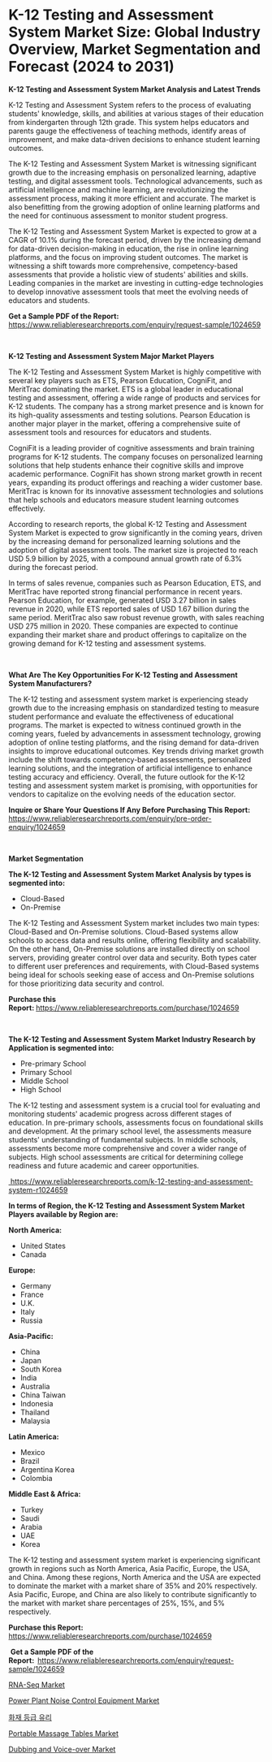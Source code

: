 <p><h1>K-12 Testing and Assessment System Market Size: Global Industry Overview, Market Segmentation and Forecast (2024 to 2031)</h1></p><p><strong>K-12 Testing and Assessment System Market Analysis and Latest Trends</strong></p>
<p><p>K-12 Testing and Assessment System refers to the process of evaluating students' knowledge, skills, and abilities at various stages of their education from kindergarten through 12th grade. This system helps educators and parents gauge the effectiveness of teaching methods, identify areas of improvement, and make data-driven decisions to enhance student learning outcomes.</p><p>The K-12 Testing and Assessment System Market is witnessing significant growth due to the increasing emphasis on personalized learning, adaptive testing, and digital assessment tools. Technological advancements, such as artificial intelligence and machine learning, are revolutionizing the assessment process, making it more efficient and accurate. The market is also benefitting from the growing adoption of online learning platforms and the need for continuous assessment to monitor student progress.</p><p>The K-12 Testing and Assessment System Market is expected to grow at a CAGR of 10.1% during the forecast period, driven by the increasing demand for data-driven decision-making in education, the rise in online learning platforms, and the focus on improving student outcomes. The market is witnessing a shift towards more comprehensive, competency-based assessments that provide a holistic view of students' abilities and skills. Leading companies in the market are investing in cutting-edge technologies to develop innovative assessment tools that meet the evolving needs of educators and students.</p></p>
<p><strong>Get a Sample PDF of the Report:&nbsp;</strong> <a href="https://www.reliableresearchreports.com/enquiry/request-sample/1024659">https://www.reliableresearchreports.com/enquiry/request-sample/1024659</a></p>
<p>&nbsp;</p>
<p><strong>K-12 Testing and Assessment System Major Market Players</strong></p>
<p><p>The K-12 Testing and Assessment System Market is highly competitive with several key players such as ETS, Pearson Education, CogniFit, and MeritTrac dominating the market. ETS is a global leader in educational testing and assessment, offering a wide range of products and services for K-12 students. The company has a strong market presence and is known for its high-quality assessments and testing solutions. Pearson Education is another major player in the market, offering a comprehensive suite of assessment tools and resources for educators and students.</p><p>CogniFit is a leading provider of cognitive assessments and brain training programs for K-12 students. The company focuses on personalized learning solutions that help students enhance their cognitive skills and improve academic performance. CogniFit has shown strong market growth in recent years, expanding its product offerings and reaching a wider customer base. MeritTrac is known for its innovative assessment technologies and solutions that help schools and educators measure student learning outcomes effectively.</p><p>According to research reports, the global K-12 Testing and Assessment System Market is expected to grow significantly in the coming years, driven by the increasing demand for personalized learning solutions and the adoption of digital assessment tools. The market size is projected to reach USD 5.9 billion by 2025, with a compound annual growth rate of 6.3% during the forecast period.</p><p>In terms of sales revenue, companies such as Pearson Education, ETS, and MeritTrac have reported strong financial performance in recent years. Pearson Education, for example, generated USD 3.27 billion in sales revenue in 2020, while ETS reported sales of USD 1.67 billion during the same period. MeritTrac also saw robust revenue growth, with sales reaching USD 275 million in 2020. These companies are expected to continue expanding their market share and product offerings to capitalize on the growing demand for K-12 testing and assessment systems.</p></p>
<p>&nbsp;</p>
<p><strong>What Are The Key Opportunities For K-12 Testing and Assessment System Manufacturers?</strong></p>
<p><p>The K-12 testing and assessment system market is experiencing steady growth due to the increasing emphasis on standardized testing to measure student performance and evaluate the effectiveness of educational programs. The market is expected to witness continued growth in the coming years, fueled by advancements in assessment technology, growing adoption of online testing platforms, and the rising demand for data-driven insights to improve educational outcomes. Key trends driving market growth include the shift towards competency-based assessments, personalized learning solutions, and the integration of artificial intelligence to enhance testing accuracy and efficiency. Overall, the future outlook for the K-12 testing and assessment system market is promising, with opportunities for vendors to capitalize on the evolving needs of the education sector.</p></p>
<p><strong>Inquire or Share Your Questions If Any Before Purchasing This Report:</strong> <a href="https://www.reliableresearchreports.com/enquiry/pre-order-enquiry/1024659">https://www.reliableresearchreports.com/enquiry/pre-order-enquiry/1024659</a></p>
<p>&nbsp;</p>
<p><strong>Market Segmentation</strong></p>
<p><strong>The K-12 Testing and Assessment System Market Analysis by types is segmented into:</strong></p>
<p><ul><li>Cloud-Based</li><li>On-Premise</li></ul></p>
<p><p>The K-12 Testing and Assessment System market includes two main types: Cloud-Based and On-Premise solutions. Cloud-Based systems allow schools to access data and results online, offering flexibility and scalability. On the other hand, On-Premise solutions are installed directly on school servers, providing greater control over data and security. Both types cater to different user preferences and requirements, with Cloud-Based systems being ideal for schools seeking ease of access and On-Premise solutions for those prioritizing data security and control.</p></p>
<p><strong>Purchase this Report:&nbsp;</strong><a href="https://www.reliableresearchreports.com/purchase/1024659">https://www.reliableresearchreports.com/purchase/1024659</a></p>
<p>&nbsp;</p>
<p><strong>The K-12 Testing and Assessment System Market Industry Research by Application is segmented into:</strong></p>
<p><ul><li>Pre-primary School</li><li>Primary School</li><li>Middle School</li><li>High School</li></ul></p>
<p><p>The K-12 testing and assessment system is a crucial tool for evaluating and monitoring students' academic progress across different stages of education. In pre-primary schools, assessments focus on foundational skills and development. At the primary school level, the assessments measure students' understanding of fundamental subjects. In middle schools, assessments become more comprehensive and cover a wider range of subjects. High school assessments are critical for determining college readiness and future academic and career opportunities.</p></p>
<p><a href="https://www.reliableresearchreports.com/k-12-testing-and-assessment-system-r1024659">&nbsp;https://www.reliableresearchreports.com/k-12-testing-and-assessment-system-r1024659</a></p>
<p><strong>In terms of Region, the K-12 Testing and Assessment System Market Players available by Region are:</strong></p>
<p>
    <p> <strong> North America: </strong>
        <ul>
            <li>United States</li>
            <li>Canada</li>
        </ul>
        </p> 
    <p> <strong> Europe: </strong>
        <ul>
            <li>Germany</li>
            <li>France</li>
            <li>U.K.</li>
            <li>Italy</li>
            <li>Russia</li>
        </ul>
        </p> 
    <p> <strong> Asia-Pacific: </strong>
        <ul>
            <li>China</li>
            <li>Japan</li>
            <li>South Korea</li>
            <li>India</li>
            <li>Australia</li>
            <li>China Taiwan</li>
            <li>Indonesia</li>
            <li>Thailand</li>
            <li>Malaysia</li>
        </ul>
        </p> 
    <p> <strong> Latin America: </strong>
        <ul>
            <li>Mexico</li>
            <li>Brazil</li>
            <li>Argentina Korea</li>
            <li>Colombia</li>
        </ul>
        </p> 
    <p> <strong> Middle East & Africa: </strong>
        <ul>
            <li>Turkey</li>
            <li>Saudi</li>
            <li>Arabia</li>
            <li>UAE</li>
            <li>Korea</li>
        </ul>
    </p>
    </p>
<p><p>The K-12 testing and assessment system market is experiencing significant growth in regions such as North America, Asia Pacific, Europe, the USA, and China. Among these regions, North America and the USA are expected to dominate the market with a market share of 35% and 20% respectively. Asia Pacific, Europe, and China are also likely to contribute significantly to the market with market share percentages of 25%, 15%, and 5% respectively.</p></p>
<p><strong>Purchase this Report: </strong><a href="https://www.reliableresearchreports.com/purchase/1024659">https://www.reliableresearchreports.com/purchase/1024659</a></p>
<p>&nbsp;<strong>Get a Sample PDF of the Report:&nbsp;&nbsp;</strong><a href="https://www.reliableresearchreports.com/enquiry/request-sample/1024659">https://www.reliableresearchreports.com/enquiry/request-sample/1024659</a></p>
<p><strong></strong></p>
<p><p><a href="https://github.com/MyrtisWest1/Market-Research-Report-List-1/blob/main/rna-seq-market.md">RNA-Seq Market</a></p><p><a href="https://www.linkedin.com/pulse/power-plant-noise-control-equipment-market-growth-trends-covid-19-wxyif">Power Plant Noise Control Equipment Market</a></p><p><a href="https://github.com/lzuwsfreyoq70/Market-Research-Report-List-2/blob/main/338877860779.md">화재 등급 유리</a></p><p><a href="https://www.linkedin.com/pulse/decoding-portable-massage-tables-market-deep-dive-latest-rz42e">Portable Massage Tables Market</a></p><p><a href="https://github.com/brenzgnarento/Market-Research-Report-List-2/blob/main/dubbing-and-voice-over-market.md">Dubbing and Voice-over Market</a></p></p>